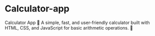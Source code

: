 # Calculator-app
Calculator App 🧮 A simple, fast, and user-friendly calculator built with HTML, CSS, and JavaScript for basic arithmetic operations. 🚀
